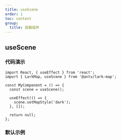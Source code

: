 ```yaml
---
title: useScene
order: 1
toc: content
group:
  title: 容器组件
---
```


## useScene

### 代码演示

```tsx | pure
import React, { useEffect } from 'react';
import { LarkMap, useScene } from '@antv/lark-map';

const MyComponent = () => {
  const scene = useScene();

  useEffect(() => {
    scene.setMapStyle('dark');
  }, []);

  return null;
};
```

### 默认示例

<code src="./demo/default.tsx"></code>
